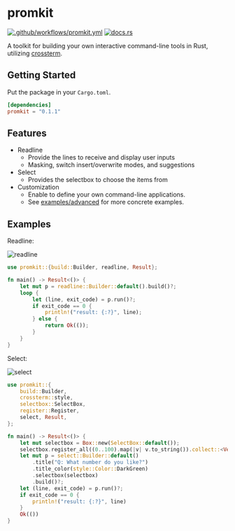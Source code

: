 # promkit

[![.github/workflows/promkit.yml](https://github.com/ynqa/promkit/actions/workflows/promkit.yml/badge.svg)](https://github.com/ynqa/promkit/actions/workflows/promkit.yml)
[![docs.rs](https://img.shields.io/docsrs/promkit)](https://docs.rs/promkit)

A toolkit for building your own interactive command-line tools in Rust,
utilizing [crossterm](https://github.com/crossterm-rs/crossterm).

## Getting Started

Put the package in your `Cargo.toml`.

```toml
[dependencies]
promkit = "0.1.1"
```

## Features

- Readline
  - Provide the lines to receive and display user inputs
  - Masking, switch insert/overwrite modes, and suggestions
- Select
  - Provides the selectbox to choose the items from
- Customization
  - Enable to define your own command-line applications.
  - See [examples/advanced](./examples/advanced/)
    for more concrete examples.

## Examples

Readline:

![readline](https://user-images.githubusercontent.com/6745370/175757317-94e75ddd-f968-43ba-8a3e-0e1e70191128.gif)

```rust
use promkit::{build::Builder, readline, Result};

fn main() -> Result<()> {
    let mut p = readline::Builder::default().build()?;
    loop {
        let (line, exit_code) = p.run()?;
        if exit_code == 0 {
            println!("result: {:?}", line);
        } else {
            return Ok(());
        }
    }
}
```

Select:

![select](https://user-images.githubusercontent.com/6745370/175757316-8499ace6-e520-465b-a3fe-671182015431.gif)

```rust
use promkit::{
    build::Builder,
    crossterm::style,
    selectbox::SelectBox,
    register::Register,
    select, Result,
};

fn main() -> Result<()> {
    let mut selectbox = Box::new(SelectBox::default());
    selectbox.register_all((0..100).map(|v| v.to_string()).collect::<Vec<String>>());
    let mut p = select::Builder::default()
        .title("Q: What number do you like?")
        .title_color(style::Color::DarkGreen)
        .selectbox(selectbox)
        .build()?;
    let (line, exit_code) = p.run()?;
    if exit_code == 0 {
        println!("result: {:?}", line)
    }
    Ok(())
}

```
